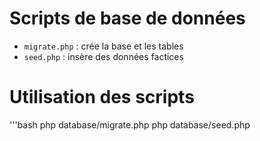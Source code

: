 # Scripts de base de données
- `migrate.php` : crée la base et les tables
- `seed.php` : insère des données factices

# Utilisation des scripts
'''bash
php database/migrate.php
php database/seed.php

#
